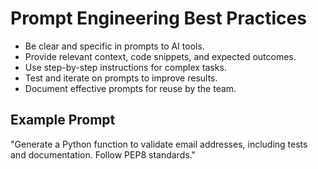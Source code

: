# Prompt Engineering Best Practices

- Be clear and specific in prompts to AI tools.
- Provide relevant context, code snippets, and expected outcomes.
- Use step-by-step instructions for complex tasks.
- Test and iterate on prompts to improve results.
- Document effective prompts for reuse by the team.

## Example Prompt
"Generate a Python function to validate email addresses, including tests and documentation. Follow PEP8 standards."
